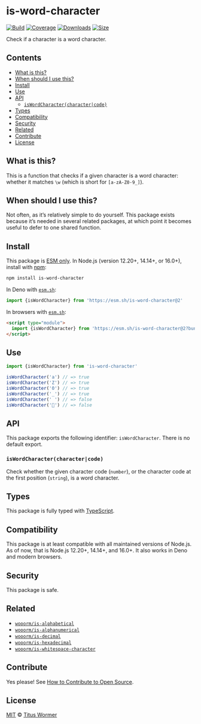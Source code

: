# is-word-character

[![Build][build-badge]][build]
[![Coverage][coverage-badge]][coverage]
[![Downloads][downloads-badge]][downloads]
[![Size][size-badge]][size]

Check if a character is a word character.

## Contents

*   [What is this?](#what-is-this)
*   [When should I use this?](#when-should-i-use-this)
*   [Install](#install)
*   [Use](#use)
*   [API](#api)
    *   [`isWordCharacter(character|code)`](#iswordcharactercharactercode)
*   [Types](#types)
*   [Compatibility](#compatibility)
*   [Security](#security)
*   [Related](#related)
*   [Contribute](#contribute)
*   [License](#license)

## What is this?

This is a function that checks if a given character is a word character:
whether it matches `\w` (which is short for `[a-zA-Z0-9_]`).

## When should I use this?

Not often, as it’s relatively simple to do yourself.
This package exists because it’s needed in several related packages, at which
point it becomes useful to defer to one shared function.

## Install

This package is [ESM only][esm].
In Node.js (version 12.20+, 14.14+, or 16.0+), install with [npm][]:

```sh
npm install is-word-character
```

In Deno with [`esm.sh`][esmsh]:

```js
import {isWordCharacter} from 'https://esm.sh/is-word-character@2'
```

In browsers with [`esm.sh`][esmsh]:

```html
<script type="module">
  import {isWordCharacter} from 'https://esm.sh/is-word-character@2?bundle'
</script>
```

## Use

```js
import {isWordCharacter} from 'is-word-character'

isWordCharacter('a') // => true
isWordCharacter('Z') // => true
isWordCharacter('0') // => true
isWordCharacter('_') // => true
isWordCharacter(' ') // => false
isWordCharacter('💩') // => false
```

## API

This package exports the following identifier: `isWordCharacter`.
There is no default export.

### `isWordCharacter(character|code)`

Check whether the given character code (`number`), or the character code at the
first position (`string`), is a word character.

## Types

This package is fully typed with [TypeScript][].

## Compatibility

This package is at least compatible with all maintained versions of Node.js.
As of now, that is Node.js 12.20+, 14.14+, and 16.0+.
It also works in Deno and modern browsers.

## Security

This package is safe.

## Related

*   [`wooorm/is-alphabetical`](https://github.com/wooorm/is-alphabetical)
*   [`wooorm/is-alphanumerical`](https://github.com/wooorm/is-alphanumerical)
*   [`wooorm/is-decimal`](https://github.com/wooorm/is-decimal)
*   [`wooorm/is-hexadecimal`](https://github.com/wooorm/is-hexadecimal)
*   [`wooorm/is-whitespace-character`](https://github.com/wooorm/is-whitespace-character)

## Contribute

Yes please!
See [How to Contribute to Open Source][contribute].

## License

[MIT][license] © [Titus Wormer][author]

<!-- Definitions -->

[build-badge]: https://github.com/wooorm/is-word-character/workflows/main/badge.svg

[build]: https://github.com/wooorm/is-word-character/actions

[coverage-badge]: https://img.shields.io/codecov/c/github/wooorm/is-word-character.svg

[coverage]: https://codecov.io/github/wooorm/is-word-character

[downloads-badge]: https://img.shields.io/npm/dm/is-word-character.svg

[downloads]: https://www.npmjs.com/package/is-word-character

[size-badge]: https://img.shields.io/bundlephobia/minzip/is-word-character.svg

[size]: https://bundlephobia.com/result?p=is-word-character

[npm]: https://docs.npmjs.com/cli/install

[esmsh]: https://esm.sh

[license]: license

[author]: https://wooorm.com

[esm]: https://gist.github.com/sindresorhus/a39789f98801d908bbc7ff3ecc99d99c

[typescript]: https://www.typescriptlang.org

[contribute]: https://opensource.guide/how-to-contribute/
